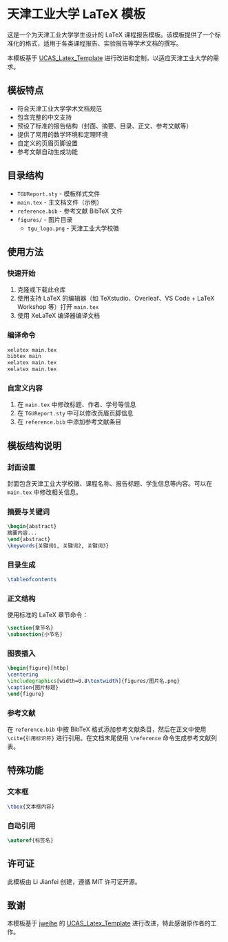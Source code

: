 # 天津工业大学 LaTeX 模板

这是一个为天津工业大学学生设计的 LaTeX 课程报告模板。该模板提供了一个标准化的格式，适用于各类课程报告、实验报告等学术文档的撰写。

本模板基于 [UCAS_Latex_Template](https://github.com/jweihe/UCAS_Latex_Template.git) 进行改进和定制，以适应天津工业大学的需求。

## 模板特点

- 符合天津工业大学学术文档规范
- 包含完整的中文支持
- 预设了标准的报告结构（封面、摘要、目录、正文、参考文献等）
- 提供了常用的数学环境和定理环境
- 自定义的页眉页脚设置
- 参考文献自动生成功能

## 目录结构

- `TGUReport.sty` - 模板样式文件
- `main.tex` - 主文档文件（示例）
- `reference.bib` - 参考文献 BibTeX 文件
- `figures/` - 图片目录
  - `tgu_logo.png` - 天津工业大学校徽

## 使用方法

### 快速开始

1. 克隆或下载此仓库
2. 使用支持 LaTeX 的编辑器（如 TeXstudio、Overleaf、VS Code + LaTeX Workshop 等）打开 `main.tex`
3. 使用 XeLaTeX 编译器编译文档

### 编译命令

```bash
xelatex main.tex
bibtex main
xelatex main.tex
xelatex main.tex
```

### 自定义内容

1. 在 `main.tex` 中修改标题、作者、学号等信息
2. 在 `TGUReport.sty` 中可以修改页眉页脚信息
3. 在 `reference.bib` 中添加参考文献条目

## 模板结构说明

### 封面设置

封面包含天津工业大学校徽、课程名称、报告标题、学生信息等内容。可以在 `main.tex` 中修改相关信息。

### 摘要与关键词

```latex
\begin{abstract}
摘要内容...
\end{abstract}
\keywords{关键词1, 关键词2, 关键词3}
```

### 目录生成

```latex
\tableofcontents
```

### 正文结构

使用标准的 LaTeX 章节命令：

```latex
\section{章节名}
\subsection{小节名}
```

### 图表插入

```latex
\begin{figure}[htbp]
\centering
\includegraphics[width=0.8\textwidth]{figures/图片名.png}
\caption{图片标题}
\end{figure}
```

### 参考文献

在 `reference.bib` 中按 BibTeX 格式添加参考文献条目，然后在正文中使用 `\cite{引用标识符}` 进行引用。在文档末尾使用 `\reference` 命令生成参考文献列表。

## 特殊功能

### 文本框

```latex
\tbox{文本框内容}
```

### 自动引用

```latex
\autoref{标签名}
```

## 许可证

此模板由 Li Jianfei 创建，遵循 MIT 许可证开源。

## 致谢

本模板基于 [jweihe](https://github.com/jweihe) 的 [UCAS_Latex_Template](https://github.com/jweihe/UCAS_Latex_Template.git) 进行改进，特此感谢原作者的工作。

